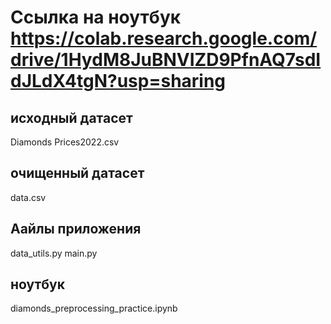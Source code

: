 # Ссылка на ноутбук https://colab.research.google.com/drive/1HydM8JuBNVIZD9PfnAQ7sdIdJLdX4tgN?usp=sharing
## исходный датасет
Diamonds Prices2022.csv 
## очищенный датасет
data.csv 

## Aайлы приложения
data_utils.py
main.py

## ноутбук
diamonds_preprocessing_practice.ipynb
